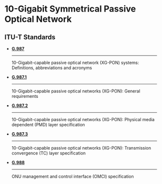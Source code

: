 # 10-Gigabit Symmetrical Passive Optical Network

## ITU-T Standards

<div class="grid cards" markdown>

-   __[G.987]__

    ---

    10-Gigabit-capable passive optical network (XG-PON) systems: Definitions, abbreviations and acronyms

-   __[G.987.1]__

    ---

    10-Gigabit-capable passive optical networks (XG-PON): General requirements


-   __[G.987.2]__

    ---

    10-Gigabit-capable passive optical networks (XG-PON): Physical media dependent (PMD) layer specification


-   __[G.987.3]__

    ---

    10-Gigabit-capable passive optical networks (XG-PON): Transmission convergence (TC) layer specification

-   __[G.988]__

    ---

    ONU management and control interface (OMCI) specification

</div>

  [G.987]: http://www.itu.int/rec/T-REC-G.987/en
  [G.987.1]: http://www.itu.int/rec/T-REC-G.987.1/en
  [G.987.2]: http://www.itu.int/rec/T-REC-G.987.2/en
  [G.987.3]: http://www.itu.int/rec/T-REC-G.987.3/en
  [G.988]: http://www.itu.int/rec/T-REC-G.988/en

